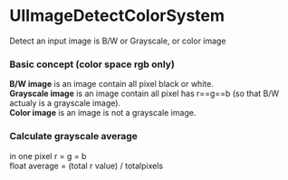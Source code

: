 # UIImageDetectColorSystem  
Detect an input image is B/W or Grayscale, or color image  

### Basic concept (color space rgb only)  
**B/W image** is an image contain all pixel black or white.  
**Grayscale image** is an image contain all pixel has r==g==b (so that B/W actualy is a grayscale image).  
**Color image** is an image is not a grayscale image.  

### Calculate grayscale average
in one pixel r = g = b  
float average = (total r value) / totalpixels
